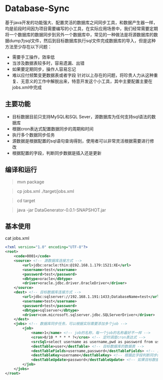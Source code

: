 # Database-Sync
基于java开发的功能强大、配置灵活的数据库之间同步工具，和数据产生器一样，均是前段时间因为项目需要编写的小工具，在实际应用场景中，我们经常需要定期将一个数据库的数据同步到另外一个数据库中，常见的一种做法是将源数据库的数据dump为sql文件，然后到目标数据库执行sql文件完成数据库的导入，但是这种方法至少存在以下问题：
- 需要手工操作，效率低
- 当涉及数据表较多时，容易遗漏、出错
- 如果要定期同步，操作人容易忘记
- 难以应付频繁变更数据表或者字段
针对以上存在的问题，将珍贵人力从这种重复、无意义的工作中解脱出来，特意开发这个小工具，其中主要配置主要在jobs.xml中完成

## 主要功能
- 目标数据目前只支持MySQL和SQL Sever，源数据库为任何支持sql语法的数据库
- 根据cron表达式配置数据同步的周期和时间
- 执行多个数据同步任务
- 源数据是根据配置的sql语句查询得到，使用者可以非常灵活根据需要进行修改
- 根据配置的字段，判断同步数据是插入还是更新

## 编译和运行

> mvn package

>cp jobs.xml ./target/jobs.xml

> cd target

> java -jar DataGenerator-0.0.1-SNAPSHOT.jar

## 基本使用
cat jobs.xml
```xml
<?xml version="1.0" encoding="UTF-8"?>
<root>
    <code>0001</code>
    <source> <!-- 源数据库连接方式 -->
        <url>jdbc:oracle:thin:@192.168.1.179:1521:XE</url>
        <username>test</username>
        <password>test</password>
        <dbtype>oracle</dbtype>
        <driver>oracle.jdbc.driver.OracleDriver</driver>
    </source>
    <dest> <!-- 目标数据库连接方式 -->
        <url>jdbc:sqlserver://192.168.1.191:1433;DatabaseName=test</url>
        <username>test</username>
        <password>test</password>
        <dbtype>sqlserver</dbtype>
        <driver>com.microsoft.sqlserver.jdbc.SQLServerDriver</driver>
    </dest>
    <jobs> <!-- 数据库同步任务，可以根据实际需要添加多个job -->
        <job>
            <name>1</name> <!-- job的名称，每一个job的名称最好不一样 -->
            <cron>0/10 * * * * ?</cron> <!-- 定时调度cron表达式 -->
            <srcSql>select username as username,pwd as password from user</srcSql> <!-- 源数据库的查询语句 -->
            <destTable>user</destTable> <!-- 目标数据库的数据表 -->
            <destTableFields>username,password</destTableFields> <!-- 目标数据库数据表的字段，必须和源数据库中查询语句的字段保持一致 -->
            <destTableKey>username</destTableKey> <!-- 根据此字段判断同步的数据是否在目标数据库总存在 -->
            <destTableUpdate>password</destTableUpdate> <!-- 如果目标数据库中存在destTableKey标签字段相同的数据，则更新此字段 -->
        </job>
    </jobs>
</root>
```

